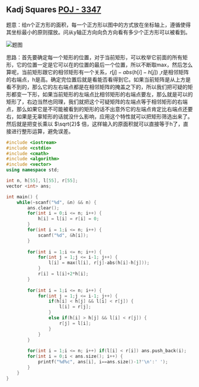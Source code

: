 ## Kadj Squares [POJ - 3347](https://vjudge.net/problem/POJ-3347/origin)

题意：给n个正方形的面积，每一个正方形以图中的方式放在坐标轴上，遵循使得其坐标最小的原则摆放。问从y轴正方向向负方向看有多少个正方形可以被看到。

![题图](https://vj.z180.cn/628f7472da2cc4b643149a7d2695ae0c?v=1603623995)

思路：首先要确定每一个矩形的位置，对于当前矩形，可以枚举它前面的所有矩形，它的位置一定是它可以在的位置的最后一个位置，所以不断取max，然后怎么算呢，当前矩形跟它的相邻矩形有一个关系，$r[j] - abs( h[i] - h[j])$ ,r是相邻矩阵的右端点，h是高。确定完位置后就是看能否看得到它。如果当前矩阵是从上方是看不到的，那么它的左右端点都是在相邻矩阵的掩盖之下的，所以我们把可疑的矩形都变一下形，如果当前矩形的左端点比相邻矩形的右端点要左，那么就是可以的矩形了，右边当然也同理，我们就把这个可疑矩阵的左端点等于相邻矩形的右端点，那么如果它是不可能被看到的矩形的话不出意外它的左端点肯定比右端点还要右，如果是无辜矩形的话就没什么影响，应用这个特性就可以把矩形筛选出来了。然后就是把变长乘以 $\sqrt{2}$ 倍，这样输入的原面积就可以直接等于h了，直接进行整形运算，避免误差。

```cpp
#include <iostream>
#include <cstdio>
#include <cmath>
#include <algorithm>
#include <vector>
using namespace std;

int n, h[55], l[55], r[55];
vector <int> ans;

int main() {
	while(~scanf("%d", &n) && n) {
		ans.clear();
		for(int i = 0;i <= n; i++) {
			h[i] = l[i] = r[i] = 0;
		}
		for(int i = 1;i <= n; i++) {
			scanf("%d", &h[i]);
		}
		
		for(int i = 1;i <= n; i++) {
			for(int j = 1;j <= i-1; j++) {
				l[i] = max(l[i], r[j]-abs(h[i]-h[j]));
			}
			r[i] = l[i]+2*h[i];
		}
		
		for(int i = 1;i <= n; i++) {
			for(int j = 1;j <= i-1; j++) {
				if(h[i] < h[j] && l[i] < r[j]) {
					l[i] = r[j];
				}
				else if(h[i] > h[j] && l[i] < r[j]) {
					r[j] = l[i];
				}
			}
		}
		
		for(int i = 1;i <= n; i++) if(l[i] < r[i]) ans.push_back(i);
		for(int i = 0;i < ans.size(); i++) {
			printf("%d%c", ans[i], i==ans.size()-1?'\n':' ');
		}
	}
}
```

